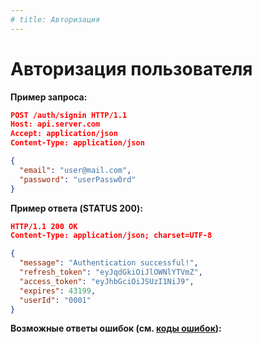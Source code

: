 ```yaml
---
# title: Авторизация
---
```

# Авторизация пользователя

<req method="post" path="/auth/signin" isArrow>

**Пример запроса:**

```json
POST /auth/signin HTTP/1.1
Host: api.server.com
Accept: application/json
Content-Type: application/json

{
  "email": "user@mail.com",
  "password": "userPassw0rd"
}
```

**Пример ответа (STATUS 200):**

```json
HTTP/1.1 200 OK
Content-Type: application/json; charset=UTF-8

{
  "message": "Authentication successful!",
  "refresh_token": "eyJqdGkiOiJlOWNlYTVmZ",
  "access_token": "eyJhbGciOiJSUzI1NiJ9",
  "expires": 43199,
  "userId": "0001"
}
```

**Возможные ответы ошибок (см. [коды ошибок](/api/v1/errors.html)):**

</req>
